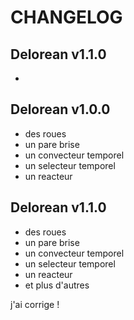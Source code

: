 # CHANGELOG

## Delorean v1.1.0

- 

## Delorean v1.0.0

- des roues
- un pare brise
- un convecteur temporel
- un selecteur temporel
- un reacteur

## Delorean v1.1.0

- des roues
- un pare brise
- un convecteur temporel
- un selecteur temporel
- un reacteur
- et plus d'autres

j'ai corrige !

